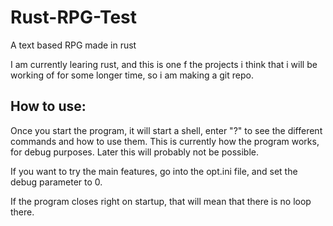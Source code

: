 # Rust-RPG-Test
A text based RPG made in rust

I am currently learing rust, and this is one f the projects i think that i will be working of for some longer time, so i am making a git repo.

## How to use:
Once you start the program, it will start a shell, enter "?" to see the different commands and how to use them.
This is currently how the program works, for debug purposes. Later this will probably not be possible.

If you want to try the main features, go into the opt.ini file, and set the debug parameter to 0.

If the program closes right on startup, that will mean that there is no loop there.

